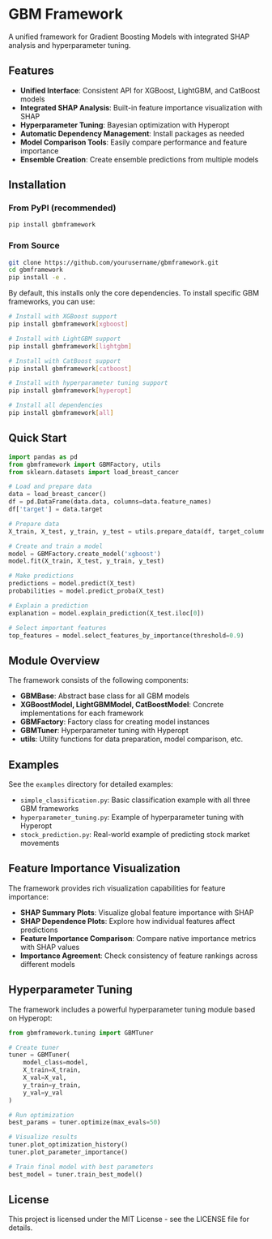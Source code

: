 # GBM Framework

A unified framework for Gradient Boosting Models with integrated SHAP analysis and hyperparameter tuning.

## Features

- **Unified Interface**: Consistent API for XGBoost, LightGBM, and CatBoost models
- **Integrated SHAP Analysis**: Built-in feature importance visualization with SHAP
- **Hyperparameter Tuning**: Bayesian optimization with Hyperopt
- **Automatic Dependency Management**: Install packages as needed
- **Model Comparison Tools**: Easily compare performance and feature importance
- **Ensemble Creation**: Create ensemble predictions from multiple models

## Installation

### From PyPI (recommended)

```bash
pip install gbmframework
```

### From Source

```bash
git clone https://github.com/yourusername/gbmframework.git
cd gbmframework
pip install -e .
```

By default, this installs only the core dependencies. To install specific GBM frameworks, you can use:

```bash
# Install with XGBoost support
pip install gbmframework[xgboost]

# Install with LightGBM support
pip install gbmframework[lightgbm]

# Install with CatBoost support
pip install gbmframework[catboost]

# Install with hyperparameter tuning support
pip install gbmframework[hyperopt]

# Install all dependencies
pip install gbmframework[all]
```

## Quick Start

```python
import pandas as pd
from gbmframework import GBMFactory, utils
from sklearn.datasets import load_breast_cancer

# Load and prepare data
data = load_breast_cancer()
df = pd.DataFrame(data.data, columns=data.feature_names)
df['target'] = data.target

# Prepare data
X_train, X_test, y_train, y_test = utils.prepare_data(df, target_column='target')

# Create and train a model
model = GBMFactory.create_model('xgboost')
model.fit(X_train, X_test, y_train, y_test)

# Make predictions
predictions = model.predict(X_test)
probabilities = model.predict_proba(X_test)

# Explain a prediction
explanation = model.explain_prediction(X_test.iloc[0])

# Select important features
top_features = model.select_features_by_importance(threshold=0.9)
```

## Module Overview

The framework consists of the following components:

- **GBMBase**: Abstract base class for all GBM models
- **XGBoostModel, LightGBMModel, CatBoostModel**: Concrete implementations for each framework
- **GBMFactory**: Factory class for creating model instances
- **GBMTuner**: Hyperparameter tuning with Hyperopt
- **utils**: Utility functions for data preparation, model comparison, etc.

## Examples

See the `examples` directory for detailed examples:

- `simple_classification.py`: Basic classification example with all three GBM frameworks
- `hyperparameter_tuning.py`: Example of hyperparameter tuning with Hyperopt
- `stock_prediction.py`: Real-world example of predicting stock market movements

## Feature Importance Visualization

The framework provides rich visualization capabilities for feature importance:

- **SHAP Summary Plots**: Visualize global feature importance with SHAP
- **SHAP Dependence Plots**: Explore how individual features affect predictions
- **Feature Importance Comparison**: Compare native importance metrics with SHAP values
- **Importance Agreement**: Check consistency of feature rankings across different models

## Hyperparameter Tuning

The framework includes a powerful hyperparameter tuning module based on Hyperopt:

```python
from gbmframework.tuning import GBMTuner

# Create tuner
tuner = GBMTuner(
    model_class=model,
    X_train=X_train,
    X_val=X_val,
    y_train=y_train,
    y_val=y_val
)

# Run optimization
best_params = tuner.optimize(max_evals=50)

# Visualize results
tuner.plot_optimization_history()
tuner.plot_parameter_importance()

# Train final model with best parameters
best_model = tuner.train_best_model()
```

## License

This project is licensed under the MIT License - see the LICENSE file for details.

